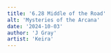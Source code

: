 ```yaml
---
title: '6.28 Middle of the Road'
alt: 'Mysteries of the Arcana'
date: '2024-10-03'
author: 'J Gray'
artist: 'Keira'
---
```

